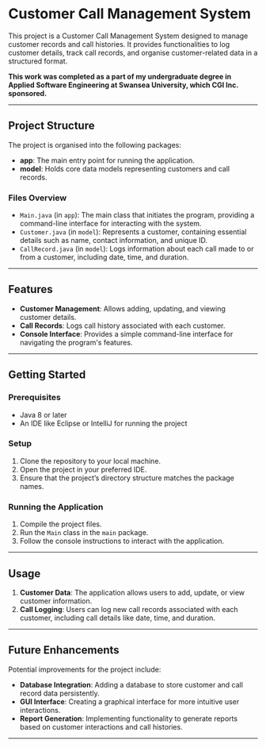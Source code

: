 # Customer Call Management System

This project is a Customer Call Management System designed to manage customer records and call histories. It provides functionalities to log customer details, track call records, and organise customer-related data in a structured format.

**This work was completed as a part of my undergraduate degree in Applied Software Engineering at Swansea University, which CGI Inc. sponsored.**

---

## Project Structure

The project is organised into the following packages:

- **app**: The main entry point for running the application.
- **model**: Holds core data models representing customers and call records.

### Files Overview

- `Main.java` (in `app`): The main class that initiates the program, providing a command-line interface for interacting with the system.
- `Customer.java` (in `model`): Represents a customer, containing essential details such as name, contact information, and unique ID.
- `CallRecord.java` (in `model`): Logs information about each call made to or from a customer, including date, time, and duration.

---

## Features

- **Customer Management**: Allows adding, updating, and viewing customer details.
- **Call Records**: Logs call history associated with each customer.
- **Console Interface**: Provides a simple command-line interface for navigating the program's features.

---

## Getting Started

### Prerequisites

- Java 8 or later
- An IDE like Eclipse or IntelliJ for running the project

### Setup

1. Clone the repository to your local machine.
2. Open the project in your preferred IDE.
3. Ensure that the project’s directory structure matches the package names.

### Running the Application

1. Compile the project files.
2. Run the `Main` class in the `main` package.
3. Follow the console instructions to interact with the application.

---

## Usage

1. **Customer Data**: The application allows users to add, update, or view customer information.
2. **Call Logging**: Users can log new call records associated with each customer, including call details like date, time, and duration.

---

## Future Enhancements

Potential improvements for the project include:

- **Database Integration**: Adding a database to store customer and call record data persistently.
- **GUI Interface**: Creating a graphical interface for more intuitive user interactions.
- **Report Generation**: Implementing functionality to generate reports based on customer interactions and call histories.

---

